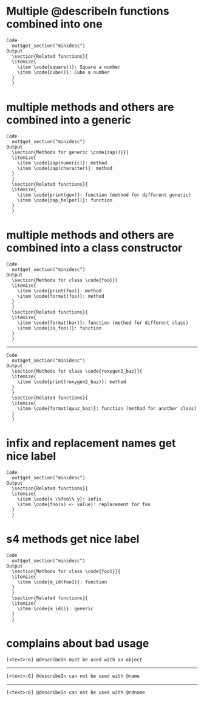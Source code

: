 # Multiple @describeIn functions combined into one

    Code
      out$get_section("minidesc")
    Output
      \section{Related functions}{
      \itemize{
        \item \code{square()}: Square a number
        \item \code{cube()}: Cube a number
      }
      } 

# multiple methods and others are combined into a generic

    Code
      out$get_section("minidesc")
    Output
      \section{Methods for generic \code{zap()}}{
      \itemize{
        \item \code{zap(numeric)}: method
        \item \code{zap(character)}: method
      }
      }
      \section{Related functions}{
      \itemize{
        \item \code{print(qux)}: function (method for different generic)
        \item \code{zap_helper()}: function
      }
      } 

# multiple methods and others are combined into a class constructor

    Code
      out$get_section("minidesc")
    Output
      \section{Methods for class \code{foo}}{
      \itemize{
        \item \code{print(foo)}: method
        \item \code{format(foo)}: method
      }
      }
      \section{Related functions}{
      \itemize{
        \item \code{format(bar)}: function (method for different class)
        \item \code{is_foo()}: function
      }
      } 

---

    Code
      out$get_section("minidesc")
    Output
      \section{Methods for class \code{roxygen2_baz}}{
      \itemize{
        \item \code{print(roxygen2_baz)}: method
      }
      }
      \section{Related functions}{
      \itemize{
        \item \code{format(quuz_baz)}: function (method for another class)
      }
      } 

# infix and replacement names get nice label

    Code
      out$get_section("minidesc")
    Output
      \section{Related functions}{
      \itemize{
        \item \code{x \%foo\% y}: infix
        \item \code{foo(x) <- value}: replacement for foo
      }
      } 

# s4 methods get nice label

    Code
      out$get_section("minidesc")
    Output
      \section{Methods for class \code{foo1}}{
      \itemize{
        \item \code{m_id(foo1)}: function
      }
      }
      \section{Related functions}{
      \itemize{
        \item \code{m_id()}: generic
      }
      } 

# complains about bad usage

    [<text>:6] @describeIn must be used with an object

---

    [<text>:6] @describeIn can not be used with @name

---

    [<text>:6] @describeIn can not be used with @rdname

